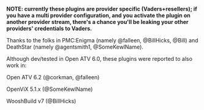**NOTE: currently these plugins are provider specific (Vaders+resellers); if you have a multi provider configuration, and you activate the plugin on another provider stream, there's a chance you'll be leaking your other providers' credentials to Vaders.**


Thanks to the folks in PMC:Enigma (namely @falleen, @BillHicks, @Bill) and DeathStar (namely @agentsmith1, @SomeKewlName).

Although dev/tested in Open ATV 6.0, these plugins were reported to also work in:

Open ATV 6.2 (@corkman, @falleen)

OpenViX 5.1.x (@SomeKewlName)

WooshBuild v7 (@BillHicks)
